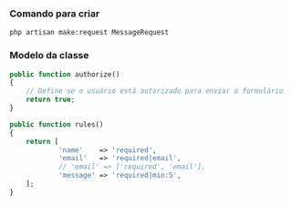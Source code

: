 ### Comando para criar
```
php artisan make:request MessageRequest
```

### Modelo da classe
```php
public function authorize()
{
	// Define se o usuário está autorizado para enviar o formulário
	return true;
}

public function rules()
{
	return [
			'name'    => 'required',
			'email'   => 'required|email',
	        // 'email' => ['required', 'email'],
	        'message' => 'required|min:5',
	];
}
```
<!--stackedit_data:
eyJoaXN0b3J5IjpbMTcxNTkxNTg1OV19
-->